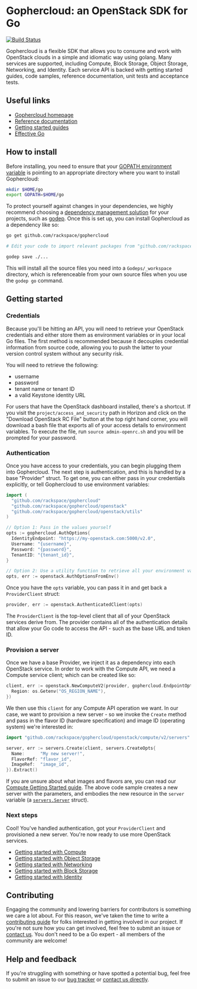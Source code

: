 # Gophercloud: an OpenStack SDK for Go
[![Build Status](https://travis-ci.org/rackspace/gophercloud.svg?branch=master)](https://travis-ci.org/rackspace/gophercloud)

Gophercloud is a flexible SDK that allows you to consume and work with OpenStack
clouds in a simple and idiomatic way using golang. Many services are supported,
including Compute, Block Storage, Object Storage, Networking, and Identity.
Each service API is backed with getting started guides, code samples, reference
documentation, unit tests and acceptance tests.

## Useful links

* [Gophercloud homepage](http://gophercloud.io)
* [Reference documentation](http://godoc.org/github.com/rackspace/gophercloud)
* [Getting started guides](http://gophercloud.io/docs)
* [Effective Go](https://golang.org/doc/effective_go.html)

## How to install

Before installing, you need to ensure that your [GOPATH environment variable](https://golang.org/doc/code.html#GOPATH)
is pointing to an appropriate directory where you want to install Gophercloud:

```bash
mkdir $HOME/go
export GOPATH=$HOME/go
```

To protect yourself against changes in your dependencies, we highly recommend choosing a
[dependency management solution](https://github.com/golang/go/wiki/PackageManagementTools) for
your projects, such as [godep](https://github.com/tools/godep). Once this is set up, you can install
Gophercloud as a dependency like so:

```bash
go get github.com/rackspace/gophercloud

# Edit your code to import relevant packages from "github.com/rackspace/gophercloud"

godep save ./...
```

This will install all the source files you need into a `Godeps/_workspace` directory, which is
referenceable from your own source files when you use the `godep go` command.

## Getting started

### Credentials

Because you'll be hitting an API, you will need to retrieve your OpenStack
credentials and either store them as environment variables or in your local Go
files. The first method is recommended because it decouples credential
information from source code, allowing you to push the latter to your version
control system without any security risk.

You will need to retrieve the following:

* username
* password
* tenant name or tenant ID
* a valid Keystone identity URL

For users that have the OpenStack dashboard installed, there's a shortcut. If
you visit the `project/access_and_security` path in Horizon and click on the
"Download OpenStack RC File" button at the top right hand corner, you will
download a bash file that exports all of your access details to environment
variables. To execute the file, run `source admin-openrc.sh` and you will be
prompted for your password.

### Authentication

Once you have access to your credentials, you can begin plugging them into
Gophercloud. The next step is authentication, and this is handled by a base
"Provider" struct. To get one, you can either pass in your credentials
explicitly, or tell Gophercloud to use environment variables:

```go
import (
  "github.com/rackspace/gophercloud"
  "github.com/rackspace/gophercloud/openstack"
  "github.com/rackspace/gophercloud/openstack/utils"
)

// Option 1: Pass in the values yourself
opts := gophercloud.AuthOptions{
  IdentityEndpoint: "https://my-openstack.com:5000/v2.0",
  Username: "{username}",
  Password: "{password}",
  TenantID: "{tenant_id}",
}

// Option 2: Use a utility function to retrieve all your environment variables
opts, err := openstack.AuthOptionsFromEnv()
```

Once you have the `opts` variable, you can pass it in and get back a
`ProviderClient` struct:

```go
provider, err := openstack.AuthenticatedClient(opts)
```

The `ProviderClient` is the top-level client that all of your OpenStack services
derive from. The provider contains all of the authentication details that allow
your Go code to access the API - such as the base URL and token ID.

### Provision a server

Once we have a base Provider, we inject it as a dependency into each OpenStack
service. In order to work with the Compute API, we need a Compute service
client; which can be created like so:

```go
client, err := openstack.NewComputeV2(provider, gophercloud.EndpointOpts{
  Region: os.Getenv("OS_REGION_NAME"),
})
```

We then use this `client` for any Compute API operation we want. In our case,
we want to provision a new server - so we invoke the `Create` method and pass
in the flavor ID (hardware specification) and image ID (operating system) we're
interested in:

```go
import "github.com/rackspace/gophercloud/openstack/compute/v2/servers"

server, err := servers.Create(client, servers.CreateOpts{
  Name:      "My new server!",
  FlavorRef: "flavor_id",
  ImageRef:  "image_id",
}).Extract()
```

If you are unsure about what images and flavors are, you can read our [Compute
Getting Started guide](http://gophercloud.io/docs/compute). The above code
sample creates a new server with the parameters, and embodies the new resource
in the `server` variable (a
[`servers.Server`](http://godoc.org/github.com/rackspace/gophercloud) struct).

### Next steps

Cool! You've handled authentication, got your `ProviderClient` and provisioned
a new server. You're now ready to use more OpenStack services.

* [Getting started with Compute](http://gophercloud.io/docs/compute)
* [Getting started with Object Storage](http://gophercloud.io/docs/object-storage)
* [Getting started with Networking](http://gophercloud.io/docs/networking)
* [Getting started with Block Storage](http://gophercloud.io/docs/block-storage)
* [Getting started with Identity](http://gophercloud.io/docs/identity)

## Contributing

Engaging the community and lowering barriers for contributors is something we
care a lot about. For this reason, we've taken the time to write a [contributing
guide](./CONTRIBUTING.md) for folks interested in getting involved in our project.
If you're not sure how you can get involved, feel free to submit an issue or
[contact us](https://developer.rackspace.com/support/). You don't need to be a
Go expert - all members of the community are welcome!

## Help and feedback

If you're struggling with something or have spotted a potential bug, feel free
to submit an issue to our [bug tracker](/issues) or [contact us directly](https://developer.rackspace.com/support/).
